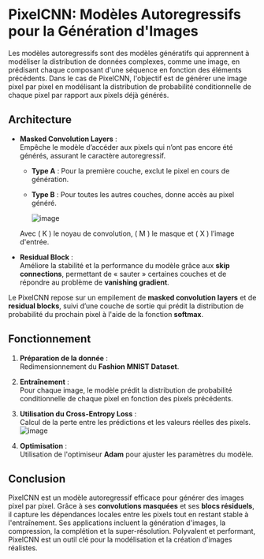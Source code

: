 # PixelCNN: Modèles Autoregressifs pour la Génération d'Images

Les modèles autoregressifs sont des modèles génératifs qui apprennent à modéliser la distribution de données complexes, comme une image, en prédisant chaque composant d'une séquence en fonction des éléments précédents. Dans le cas de PixelCNN, l'objectif est de générer une image pixel par pixel en modélisant la distribution de probabilité conditionnelle de chaque pixel par rapport aux pixels déjà générés.

## Architecture

- **Masked Convolution Layers** :  
  Empêche le modèle d’accéder aux pixels qui n’ont pas encore été générés, assurant le caractère autoregressif.  
  - **Type A** : Pour la première couche, exclut le pixel en cours de génération.  
  - **Type B** : Pour toutes les autres couches, donne accès au pixel généré.
 
    ![image](https://github.com/user-attachments/assets/7d0280e1-dabb-4d40-81f4-d27f00526104)

  Avec \( K \) le noyau de convolution, \( M \) le masque et \( X \) l’image d'entrée.

- **Residual Block** :  
  Améliore la stabilité et la performance du modèle grâce aux **skip connections**, permettant de « sauter » certaines couches et de répondre au problème de **vanishing gradient**.

Le PixelCNN repose sur un empilement de **masked convolution layers** et de **residual blocks**, suivi d’une couche de sortie qui prédit la distribution de probabilité du prochain pixel à l'aide de la fonction **softmax**.

## Fonctionnement

1. **Préparation de la donnée** :  
   Redimensionnement du **Fashion MNIST Dataset**.

2. **Entraînement** :  
   Pour chaque image, le modèle prédit la distribution de probabilité conditionnelle de chaque pixel en fonction des pixels précédents.

3. **Utilisation du Cross-Entropy Loss** :  
   Calcul de la perte entre les prédictions et les valeurs réelles des pixels.
   ![image](https://github.com/user-attachments/assets/bcfbcf3f-a9f8-4bc5-9c1f-ce442bd9ebd7)


5. **Optimisation** :  
   Utilisation de l'optimiseur **Adam** pour ajuster les paramètres du modèle.

## Conclusion

PixelCNN est un modèle autoregressif efficace pour générer des images pixel par pixel. Grâce à ses **convolutions masquées** et ses **blocs résiduels**, il capture les dépendances locales entre les pixels tout en restant stable à l'entraînement. Ses applications incluent la génération d'images, la compression, la complétion et la super-résolution. Polyvalent et performant, PixelCNN est un outil clé pour la modélisation et la création d'images réalistes.

